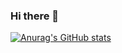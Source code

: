 ### Hi there 👋

[![Anurag's GitHub stats](https://github-readme-stats.vercel.app/api?username=EUK136&count_private=true&show_icons=true)](https://github.com/anuraghazra/github-readme-stats)

<!--
**EUK136/EUK136** is a ✨ _special_ ✨ repository because its `README.md` (this file) appears on your GitHub profile.

Here are some ideas to get you started:

- 🔭 I’m currently working on ...
- 🌱 I’m currently learning ...
- 👯 I’m looking to collaborate on ...
- 🤔 I’m looking for help with ...
- 💬 Ask me about ...
- 📫 How to reach me: ...
- 😄 Pronouns: ...
- ⚡ Fun fact: ...
-->
